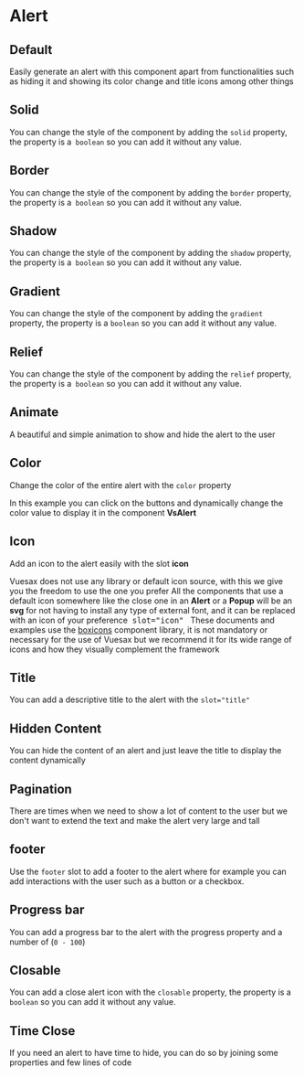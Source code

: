
# Alert

<card>

## Default

<docs-warn />

Easily generate an alert with this component apart from functionalities such as hiding it and showing its color change and title icons among other things

</card>

<card subtitle="Solid">

## Solid <Badge text="New"/>

You can change the style of the component by adding the `solid` property, the property is a` boolean` so you can add it without any value.

</card>

<card subtitle="Border">

## Border <Badge text="New"/>

You can change the style of the component by adding the `border` property, the property is a` boolean` so you can add it without any value.

</card>

<card subtitle="Shadow">

## Shadow <Badge text="New"/>

You can change the style of the component by adding the `shadow` property, the property is a` boolean` so you can add it without any value.

</card>

<card subtitle="Gradient">

## Gradient <Badge text="New"/>

You can change the style of the component by adding the `gradient` property, the property is a `boolean` so you can add it without any value.

</card>

<card subtitle="Relief">

## Relief <Badge text="New"/>

You can change the style of the component by adding the `relief` property, the property is a` boolean` so you can add it without any value.

</card>

<card subtitle="Animate">

## Animate

A beautiful and simple animation to show and hide the alert to the user


</card>

<card subtitle="Color">

## Color

Change the color of the entire alert with the `color` property

In this example you can click on the buttons and dynamically change the color value to display it in the component **VsAlert**

</card>

<card subtitle="Icon">

## Icon

Add an icon to the alert easily with the slot **icon**

<VsAlert warn >
  <template #title>
  Default Icons
  </template>
Vuesax does not use any library or default icon source, with this we give you the freedom to use the one you prefer All the components that use a default icon somewhere like the close one in an <b>Alert</b> or a <b>Popup</b> will be an <b>svg</b> for not having to install any type of external font, and it can be replaced with an icon of your preference<code style="padding: .25rem .5rem;font-size:.85rem;background-color:var(--vs-theme-bg2);border-radius: 3px;">slot="icon"</code>
</VsAlert>

<VsAlert success style="margin:10px 0 0 0 ">
  <template #title>
  Vuesax Docs Icons
  </template>
These documents and examples use the <a href="https://boxicons.com/" target="_blank">boxicons</a> component library, it is not mandatory or necessary for the use of Vuesax but we recommend it for its wide range of icons and how they visually complement the framework
</VsAlert>

</card>

<card subtitle="Title">

## Title

You can add a descriptive title to the alert with the `slot="title"`

</card>

<card subtitle="HiddenContent">

## Hidden Content <Badge text="New"/>

You can hide the content of an alert and just leave the title to display the content dynamically

</card>

<card subtitle="Pagination">

## Pagination <Badge text="New"/>

There are times when we need to show a lot of content to the user but we don't want to extend the text and make the alert very large and tall

</card>

<card subtitle="Footer">

## footer <Badge text="New"/>

Use the `footer` slot to add a footer to the alert where for example you can add interactions with the user such as a button or a checkbox.

</card>

<card subtitle="ProgressBar">

## Progress bar <Badge text="New"/>

You can add a progress bar to the alert with the progress property and a number of (`0 - 100`)

</card>

<card subtitle="Closable">

## Closable <Badge text="New"/>

You can add a close alert icon with the `closable` property, the property is a` boolean` so you can add it without any value.

</card>

<card subtitle="TimeClose">

## Time Close <Badge text="New"/>

If you need an alert to have time to hide, you can do so by joining some properties and few lines of code

</card>

<script setup>
import Api from "../../../theme/global-components/template/Alert/API.tsx"
</script>

<Api></Api>


